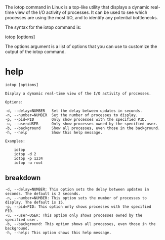 The iotop command in Linux is a top-like utility that displays a dynamic real-time view of the I/O activity of processes. It can be used to see which processes are using the most I/O, and to identify any potential bottlenecks.

The syntax for the iotop command is:

iotop [options]

The options argument is a list of options that you can use to customize the output of the iotop command.

# help 

```
iotop [options]

Display a dynamic real-time view of the I/O activity of processes.

Options:

-d, --delay=NUMBER   Set the delay between updates in seconds.
-n, --number=NUMBER  Set the number of processes to display.
-p, --pid=PID        Only show processes with the specified PID.
-u, --user=USER      Only show processes owned by the specified user.
-b, --background     Show all processes, even those in the background.
-h, --help           Show this help message.

Examples:

    iotop
    iotop -d 2
    iotop -p 1234
    iotop -u root
```

## breakdown

```
-d, --delay=NUMBER: This option sets the delay between updates in seconds. The default is 2 seconds.
-n, --number=NUMBER: This option sets the number of processes to display. The default is 15.
-p, --pid=PID: This option only shows processes with the specified PID.
-u, --user=USER: This option only shows processes owned by the specified user.
-b, --background: This option shows all processes, even those in the background.
-h, --help: This option shows this help message.
```
